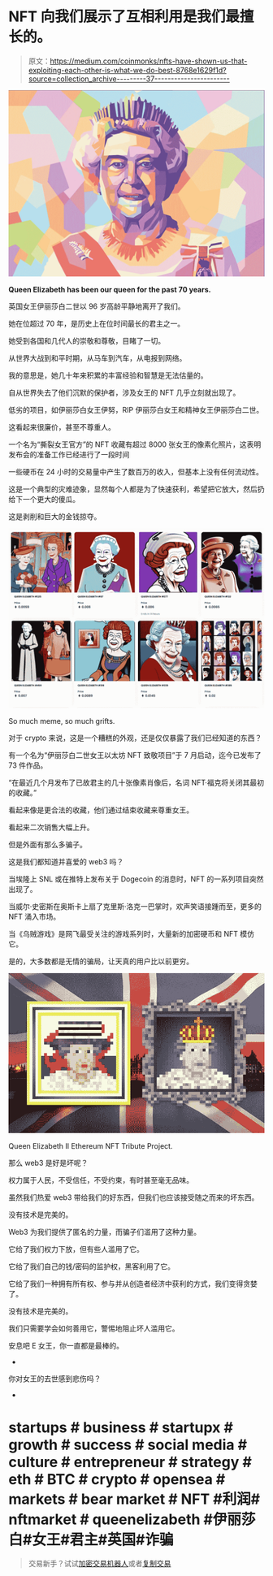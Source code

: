 # NFT 向我们展示了互相利用是我们最擅长的。

> 原文：<https://medium.com/coinmonks/nfts-have-shown-us-that-exploiting-each-other-is-what-we-do-best-8768e1629f1d?source=collection_archive---------37----------------------->

![](img/9f8417aa1e4a7d6b7875110b2098b073.png)

**Queen Elizabeth has been our queen for the past 70 years.**

英国女王伊丽莎白二世以 96 岁高龄平静地离开了我们。

她在位超过 70 年，是历史上在位时间最长的君主之一。

她受到各国和几代人的崇敬和尊敬，目睹了一切。

从世界大战到和平时期，从马车到汽车，从电报到网络。

我的意思是，她几十年来积累的丰富经验和智慧是无法估量的。

自从世界失去了他们沉默的保护者，涉及女王的 NFT 几乎立刻就出现了。

低劣的项目，如伊丽莎白女王伊努，RIP 伊丽莎白女王和精神女王伊丽莎白二世。

这看起来很廉价，甚至不尊重人。

一个名为“撕裂女王官方”的 NFT 收藏有超过 8000 张女王的像素化照片，这表明发布会的准备工作已经进行了一段时间

一些硬币在 24 小时的交易量中产生了数百万的收入，但基本上没有任何流动性。

这是一个典型的灾难迹象，显然每个人都是为了快速获利，希望把它放大，然后扔给下一个更大的傻瓜。

这是剥削和巨大的金钱掠夺。

![](img/631e7f179aea090b599a511cf0671ee6.png)

So much meme, so much grifts.

对于 crypto 来说，这是一个糟糕的外观，还是仅仅暴露了我们已经知道的东西？

有一个名为“伊丽莎白二世女王以太坊 NFT 致敬项目”于 7 月启动，迄今已发布了 73 件作品。

“在最近几个月发布了已故君主的几十张像素肖像后，名词 NFT·福克将关闭其最初的收藏。”

看起来像是更合法的收藏，他们通过结束收藏来尊重女王。

看起来二次销售大幅上升。

但是外面有那么多骗子。

这是我们都知道并喜爱的 web3 吗？

当埃隆上 SNL 或在推特上发布关于 Dogecoin 的消息时，NFT 的一系列项目突然出现了。

当威尔·史密斯在奥斯卡上扇了克里斯·洛克一巴掌时，欢声笑语接踵而至，更多的 NFT 涌入市场。

当《乌贼游戏》是网飞最受关注的游戏系列时，大量新的加密硬币和 NFT 模仿它。

是的，大多数都是无情的骗局，让天真的用户比以前更穷。

![](img/af773355961de694b110bc1cd53c0fa7.png)

Queen Elizabeth II Ethereum NFT Tribute Project.

那么 web3 是好是坏呢？

权力属于人民，不受信任，不受约束，有时甚至毫无品味。

虽然我们热爱 web3 带给我们的好东西，但我们也应该接受随之而来的坏东西。

没有技术是完美的。

Web3 为我们提供了匿名的力量，而骗子们滥用了这种力量。

它给了我们权力下放，但有些人滥用了它。

它给了我们自己的钱/密码的监护权，黑客利用了它。

它给了我们一种拥有所有权、参与并从创造者经济中获利的方式，我们变得贪婪了。

没有技术是完美的。

我们只需要学会如何善用它，警惕地阻止坏人滥用它。

安息吧 E 女王，你一直都是最棒的。

-

你对女王的去世感到悲伤吗？

-

# startups # business # startupx # growth # success # social media # culture # entrepreneur # strategy # eth # BTC # crypto # opensea # markets # bear market # NFT #利润# nftmarket # queenelizabeth #伊丽莎白#女王#君主#英国#诈骗

> 交易新手？试试[加密交易机器人](/coinmonks/crypto-trading-bot-c2ffce8acb2a)或者[复制交易](/coinmonks/top-10-crypto-copy-trading-platforms-for-beginners-d0c37c7d698c)